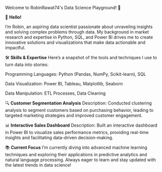 Welcome to RobinRawat74's Data Science Playground! 🚀

👋 **Hello!**

I’m Robin, an aspiring data scientist passionate about unraveling insights and solving complex problems through data. 
My background in market research and expertise in Python, SQL, and Power BI drives me to create innovative solutions and visualizations that make data actionable and impactful.

🛠️ **Skills & Expertise**
Here’s a snapshot of the tools and techniques I use to turn data into stories:

Programming Languages: Python (Pandas, NumPy, Scikit-learn), SQL

Data Visualization: Power BI, Tableau, Matplotlib, Seaborn

Data Manipulation: ETL Processes, Data Cleaning



🔍 **Customer Segmentation Analysis**
Description: Conducted clustering analysis to segment customers based on purchasing behavior, leading to targeted marketing strategies and improved customer engagement.

📊 **Interactive Sales Dashboard**
Description: Built an interactive dashboard in Power BI to visualize sales performance metrics, providing real-time insights and facilitating data-driven decision-making.

📚 **Current Focus**
I’m currently diving into advanced machine learning techniques and exploring their applications in predictive analytics and natural language processing.
Always eager to learn and stay updated with the latest trends in data science!
